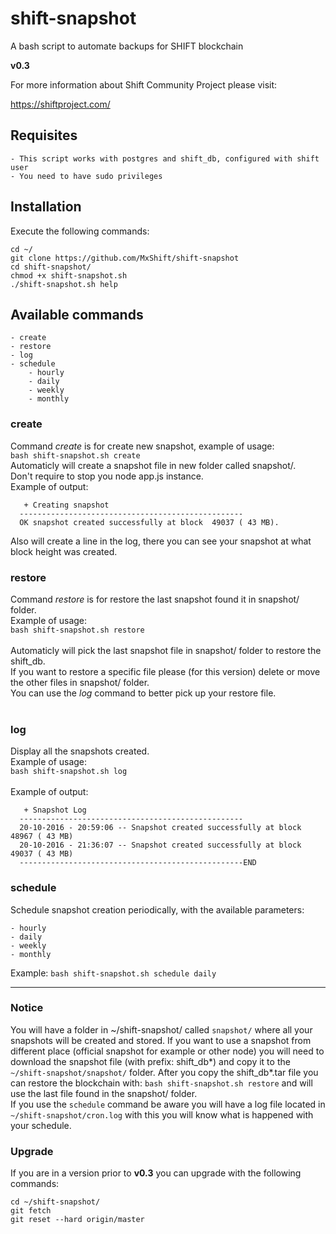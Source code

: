 # shift-snapshot
A bash script to automate backups for SHIFT blockchain

**v0.3**

For more information about Shift Community Project please visit:

https://shiftproject.com/

## Requisites
    - This script works with postgres and shift_db, configured with shift user
    - You need to have sudo privileges

## Installation

Execute the following commands:
```
cd ~/
git clone https://github.com/MxShift/shift-snapshot
cd shift-snapshot/
chmod +x shift-snapshot.sh
./shift-snapshot.sh help
```

## Available commands

    - create
    - restore
    - log
    - schedule
		- hourly
		- daily
		- weekly
		- monthly

### create

Command _create_ is for create new snapshot, example of usage:<br>
`bash shift-snapshot.sh create`<br>
Automaticly will create a snapshot file in new folder called snapshot/.<br>
Don't require to stop you node app.js instance.<br>
Example of output:<br>
```
   + Creating snapshot                                
  -------------------------------------------------- 
  OK snapshot created successfully at block  49037 ( 43 MB).
```
Also will create a line in the log, there you can see your snapshot at what block height was created.<br>

### restore

Command _restore_ is for restore the last snapshot found it in snapshot/ folder.<br>
Example of usage:<br>
`bash shift-snapshot.sh restore`<br>
<br>
Automaticly will pick the last snapshot file in snapshot/ folder to restore the shift_db.<br>
If you want to restore a specific file please (for this version) delete or move the other files in snapshot/ folder.<br>
You can use the _log_ command to better pick up your restore file.<br>
<br>

### log
Display all the snapshots created. <br>
Example of usage:<br>
`bash shift-snapshot.sh log`<br>
<br>
Example of output:<br>
```
   + Snapshot Log                                                                  
  --------------------------------------------------                               
  20-10-2016 - 20:59:06 -- Snapshot created successfully at block  48967 ( 43 MB)  
  20-10-2016 - 21:36:07 -- Snapshot created successfully at block  49037 ( 43 MB)  
  --------------------------------------------------END                            
```

### schedule

Schedule snapshot creation periodically, with the available parameters:

    - hourly
    - daily
    - weekly
    - monthly

Example: `bash shift-snapshot.sh schedule daily`
<br>

-------------------------------------------------------------

### Notice

You will have a folder in ~/shift-snapshot/ called `snapshot/` where all your snapshots will be created and stored.
If you want to use a snapshot from different place (official snapshot for example or other node) you will need to download the snapshot file (with prefix: shift_db*) and copy it to the `~/shift-snapshot/snapshot/` folder.
After you copy the shift_db*.tar file you can restore the blockchain with: `bash shift-snapshot.sh restore` and will use the last file found in the snapshot/ folder.<br>
If you use the `schedule` command be aware you will have a log file located in `~/shift-snapshot/cron.log` with this you will know what is happened with your schedule.

### Upgrade

If you are in a version prior to **v0.3** you can upgrade with the following commands:

```
cd ~/shift-snapshot/ 
git fetch
git reset --hard origin/master
```
